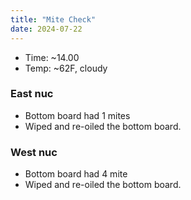 ```yaml
---
title: "Mite Check"
date: 2024-07-22
---
```



- Time: ~14.00
- Temp: ~62F, cloudy

### East nuc

- Bottom board had 1 mites
- Wiped and re-oiled the bottom board.

### West nuc

- Bottom board had 4 mite
- Wiped and re-oiled the bottom board.
